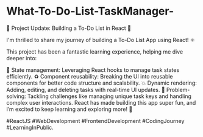 # What-To-Do-List-TaskManager-
🚀 Project Update: Building a To-Do List in React 📝

I'm thrilled to share my journey of building a To-Do List App using React! ⚛️

This project has been a fantastic learning experience, helping me dive deeper into:

🔄 State management: Leveraging React hooks to manage task states efficiently.
♻️ Component reusability: Breaking the UI into reusable components for better code structure and scalability.
💥 Dynamic rendering: Adding, editing, and deleting tasks with real-time UI updates.
🧠 Problem-solving: Tackling challenges like managing unique task keys and handling complex user interactions.
React has made building this app super fun, and I’m excited to keep learning and exploring more! 🎉

#ReactJS #WebDevelopment #FrontendDevelopment #CodingJourney #LearningInPublic. 
